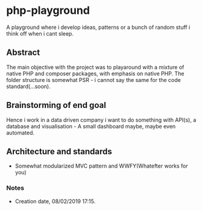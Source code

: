 # php-playground
A playground where i develop ideas, patterns or a bunch of random stuff i think off when i cant sleep. 

## Abstract
The main objective with the project was to playaround with a mixture of
native PHP and composer packages, with emphasis on native PHP. The folder structure is somewhat PSR - i cannot
say the same for the code standard(...soon). 

## Brainstorming of end goal
Hence i work in a data driven company i want to do something with API(s), a database and 
visualisation - A small dashboard maybe, maybe even automated. 

## Architecture and standards 
- Somewhat modularized MVC pattern and WWFY(Whatefter works for you)

### Notes 
- Creation date, 08/02/2019 17:15. 



